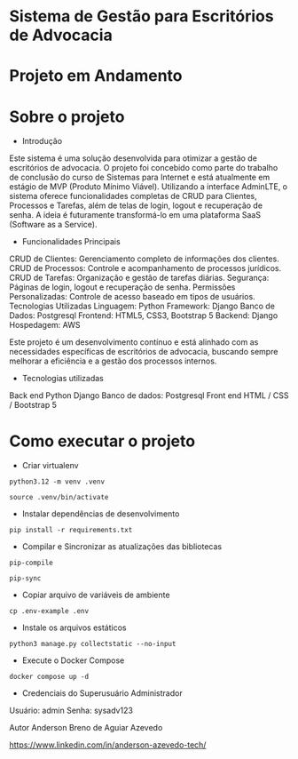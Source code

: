 # Sistema de Gestão para Escritórios de Advocacia

# Projeto em Andamento

# Sobre o projeto

- Introdução
  
Este sistema é uma solução desenvolvida para otimizar a gestão de escritórios de advocacia. O projeto foi concebido como parte do trabalho de conclusão do curso de Sistemas para Internet e está atualmente em estágio de MVP (Produto Mínimo Viável). Utilizando a interface AdminLTE, o sistema oferece funcionalidades completas de CRUD para Clientes, Processos e Tarefas, além de telas de login, logout e recuperação de senha. A ideia é futuramente transformá-lo em uma plataforma SaaS (Software as a Service).

- Funcionalidades Principais
  
CRUD de Clientes: Gerenciamento completo de informações dos clientes.
CRUD de Processos: Controle e acompanhamento de processos jurídicos.
CRUD de Tarefas: Organização e gestão de tarefas diárias.
Segurança: Páginas de login, logout e recuperação de senha.
Permissões Personalizadas: Controle de acesso baseado em tipos de usuários.
Tecnologias Utilizadas
Linguagem: Python
Framework: Django
Banco de Dados: Postgresql
Frontend: HTML5, CSS3, Bootstrap 5
Backend: Django
Hospedagem: AWS

Este projeto é um desenvolvimento contínuo e está alinhado com as necessidades específicas de escritórios de advocacia, buscando sempre melhorar a eficiência e a gestão dos processos internos. 


- Tecnologias utilizadas

Back end
Python
Django
Banco de dados: Postgresql
Front end
HTML / CSS /
Bootstrap 5

# Como executar o projeto

* Criar virtualenv
```
python3.12 -m venv .venv
```
```
source .venv/bin/activate
```
* Instalar dependências de desenvolvimento
```
pip install -r requirements.txt
```
* Compilar e Sincronizar as atualizações das bibliotecas
```
pip-compile
```
```
pip-sync
```
* Copiar arquivo de variáveis de ambiente
```
cp .env-example .env
```
* Instale os arquivos estáticos
```
python3 manage.py collectstatic --no-input
```
* Execute o Docker Compose
```
docker compose up -d
```
* Credenciais do Superusuário Administrador

Usuário: admin
Senha: sysadv123

Autor
Anderson Breno de Aguiar Azevedo

https://www.linkedin.com/in/anderson-azevedo-tech/
